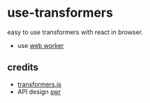 # use-transformers

easy to use transformers with react in browser.

- use [web worker](https://developer.mozilla.org/en-US/docs/Web/API/Worker)

## credits

- [transformers.js](https://github.com/huggingface/transformers.js)
- API design [swr](https://github.com/vercel/swr)
